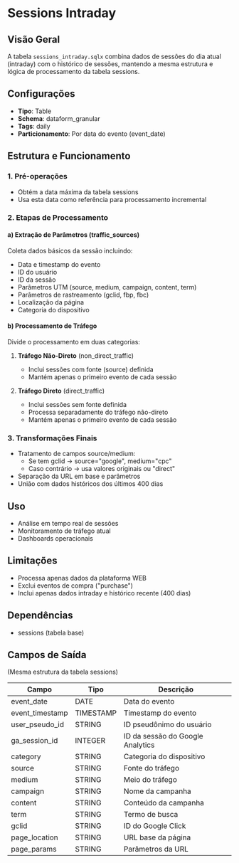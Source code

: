 # Sessions Intraday

## Visão Geral
A tabela `sessions_intraday.sqlx` combina dados de sessões do dia atual (intraday) com o histórico de sessões, mantendo a mesma estrutura e lógica de processamento da tabela sessions.

## Configurações
- **Tipo**: Table
- **Schema**: dataform_granular
- **Tags**: daily
- **Particionamento**: Por data do evento (event_date)

## Estrutura e Funcionamento

### 1. Pré-operações
- Obtém a data máxima da tabela sessions
- Usa esta data como referência para processamento incremental

### 2. Etapas de Processamento

#### a) Extração de Parâmetros (traffic_sources)
Coleta dados básicos da sessão incluindo:
- Data e timestamp do evento
- ID do usuário
- ID da sessão
- Parâmetros UTM (source, medium, campaign, content, term)
- Parâmetros de rastreamento (gclid, fbp, fbc)
- Localização da página
- Categoria do dispositivo

#### b) Processamento de Tráfego
Divide o processamento em duas categorias:

1. **Tráfego Não-Direto** (non_direct_traffic)
   - Inclui sessões com fonte (source) definida
   - Mantém apenas o primeiro evento de cada sessão

2. **Tráfego Direto** (direct_traffic)
   - Inclui sessões sem fonte definida
   - Processa separadamente do tráfego não-direto
   - Mantém apenas o primeiro evento de cada sessão

### 3. Transformações Finais
- Tratamento de campos source/medium:
  - Se tem gclid → source="google", medium="cpc"
  - Caso contrário → usa valores originais ou "direct"
- Separação da URL em base e parâmetros
- União com dados históricos dos últimos 400 dias

## Uso
- Análise em tempo real de sessões
- Monitoramento de tráfego atual
- Dashboards operacionais

## Limitações
- Processa apenas dados da plataforma WEB
- Exclui eventos de compra ("purchase")
- Inclui apenas dados intraday e histórico recente (400 dias)

## Dependências
- sessions (tabela base)

## Campos de Saída
(Mesma estrutura da tabela sessions)

| Campo | Tipo | Descrição |
|-------|------|-----------|
| event_date | DATE | Data do evento |
| event_timestamp | TIMESTAMP | Timestamp do evento |
| user_pseudo_id | STRING | ID pseudônimo do usuário |
| ga_session_id | INTEGER | ID da sessão do Google Analytics |
| category | STRING | Categoria do dispositivo |
| source | STRING | Fonte do tráfego |
| medium | STRING | Meio do tráfego |
| campaign | STRING | Nome da campanha |
| content | STRING | Conteúdo da campanha |
| term | STRING | Termo de busca |
| gclid | STRING | ID do Google Click |
| page_location | STRING | URL base da página |
| page_params | STRING | Parâmetros da URL | 